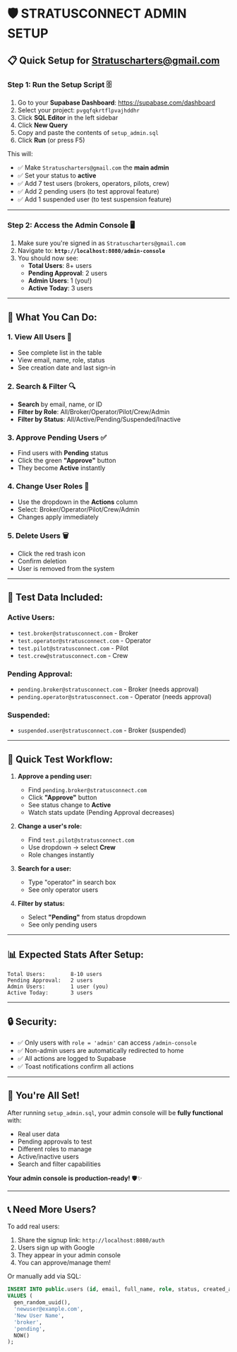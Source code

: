 # 🛡️ STRATUSCONNECT ADMIN SETUP

## 📋 **Quick Setup for Stratuscharters@gmail.com**

### **Step 1: Run the Setup Script** 🗄️

1. Go to your **Supabase Dashboard**: https://supabase.com/dashboard
2. Select your project: `pvgqfqkrtflpvajhddhr`
3. Click **SQL Editor** in the left sidebar
4. Click **New Query**
5. Copy and paste the contents of `setup_admin.sql`
6. Click **Run** (or press F5)

This will:
- ✅ Make `Stratuscharters@gmail.com` the **main admin**
- ✅ Set your status to **active**
- ✅ Add 7 test users (brokers, operators, pilots, crew)
- ✅ Add 2 pending users (to test approval feature)
- ✅ Add 1 suspended user (to test suspension feature)

---

### **Step 2: Access the Admin Console** 🖥️

1. Make sure you're signed in as `Stratuscharters@gmail.com`
2. Navigate to: **`http://localhost:8080/admin-console`**
3. You should now see:
   - **Total Users**: 8+ users
   - **Pending Approval**: 2 users
   - **Admin Users**: 1 (you!)
   - **Active Today**: 3 users

---

## 🎯 **What You Can Do:**

### **1. View All Users** 👥
- See complete list in the table
- View email, name, role, status
- See creation date and last sign-in

### **2. Search & Filter** 🔍
- **Search** by email, name, or ID
- **Filter by Role**: All/Broker/Operator/Pilot/Crew/Admin
- **Filter by Status**: All/Active/Pending/Suspended/Inactive

### **3. Approve Pending Users** ✅
- Find users with **Pending** status
- Click the green **"Approve"** button
- They become **Active** instantly

### **4. Change User Roles** 🔄
- Use the dropdown in the **Actions** column
- Select: Broker/Operator/Pilot/Crew/Admin
- Changes apply immediately

### **5. Delete Users** 🗑️
- Click the red trash icon
- Confirm deletion
- User is removed from the system

---

## 🧪 **Test Data Included:**

### **Active Users:**
- `test.broker@stratusconnect.com` - Broker
- `test.operator@stratusconnect.com` - Operator
- `test.pilot@stratusconnect.com` - Pilot
- `test.crew@stratusconnect.com` - Crew

### **Pending Approval:**
- `pending.broker@stratusconnect.com` - Broker (needs approval)
- `pending.operator@stratusconnect.com` - Operator (needs approval)

### **Suspended:**
- `suspended.user@stratusconnect.com` - Broker (suspended)

---

## 🚀 **Quick Test Workflow:**

1. **Approve a pending user:**
   - Find `pending.broker@stratusconnect.com`
   - Click **"Approve"** button
   - See status change to **Active**
   - Watch stats update (Pending Approval decreases)

2. **Change a user's role:**
   - Find `test.pilot@stratusconnect.com`
   - Use dropdown → select **Crew**
   - Role changes instantly

3. **Search for a user:**
   - Type "operator" in search box
   - See only operator users

4. **Filter by status:**
   - Select **"Pending"** from status dropdown
   - See only pending users

---

## 📊 **Expected Stats After Setup:**

```
Total Users:        8-10 users
Pending Approval:   2 users
Admin Users:        1 user (you)
Active Today:       3 users
```

---

## 🔒 **Security:**

- ✅ Only users with `role = 'admin'` can access `/admin-console`
- ✅ Non-admin users are automatically redirected to home
- ✅ All actions are logged to Supabase
- ✅ Toast notifications confirm all actions

---

## 🎉 **You're All Set!**

After running `setup_admin.sql`, your admin console will be **fully functional** with:
- Real user data
- Pending approvals to test
- Different roles to manage
- Active/inactive users
- Search and filter capabilities

**Your admin console is production-ready!** 🛡️✨

---

## 📞 **Need More Users?**

To add real users:
1. Share the signup link: `http://localhost:8080/auth`
2. Users sign up with Google
3. They appear in your admin console
4. You can approve/manage them!

Or manually add via SQL:
```sql
INSERT INTO public.users (id, email, full_name, role, status, created_at)
VALUES (
  gen_random_uuid(),
  'newuser@example.com',
  'New User Name',
  'broker',
  'pending',
  NOW()
);
```






